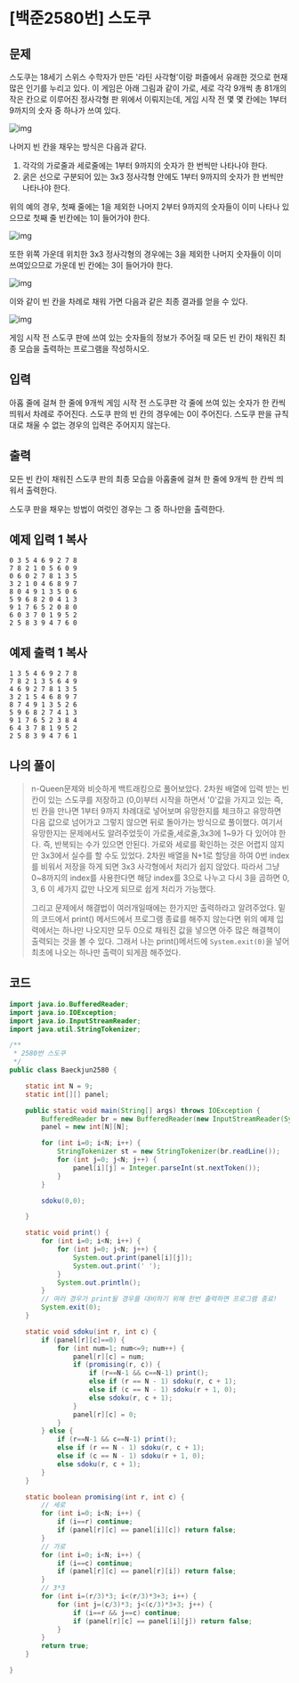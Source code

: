 # [백준2580번] 스도쿠

## 문제

스도쿠는 18세기 스위스 수학자가 만든 '라틴 사각형'이랑 퍼즐에서 유래한 것으로 현재 많은 인기를 누리고 있다. 이 게임은 아래 그림과 같이 가로, 세로 각각 9개씩 총 81개의 작은 칸으로 이루어진 정사각형 판 위에서 이뤄지는데, 게임 시작 전 몇 몇 칸에는 1부터 9까지의 숫자 중 하나가 쓰여 있다.

![img](https://www.acmicpc.net/upload/images/jF1kwmQaGGRM3t9ESvpTvW34kCnB2.png)

나머지 빈 칸을 채우는 방식은 다음과 같다.

1. 각각의 가로줄과 세로줄에는 1부터 9까지의 숫자가 한 번씩만 나타나야 한다.
2. 굵은 선으로 구분되어 있는 3x3 정사각형 안에도 1부터 9까지의 숫자가 한 번씩만 나타나야 한다.

위의 예의 경우, 첫째 줄에는 1을 제외한 나머지 2부터 9까지의 숫자들이 이미 나타나 있으므로 첫째 줄 빈칸에는 1이 들어가야 한다.

![img](https://www.acmicpc.net/upload/images/iWqN5AZPf4h.png)

또한 위쪽 가운데 위치한 3x3 정사각형의 경우에는 3을 제외한 나머지 숫자들이 이미 쓰여있으므로 가운데 빈 칸에는 3이 들어가야 한다.

![img](https://www.acmicpc.net/upload/images/A9FWbU92T9v2Fjr9U6Qsg.png)

이와 같이 빈 칸을 차례로 채워 가면 다음과 같은 최종 결과를 얻을 수 있다.

![img](https://www.acmicpc.net/upload/images/fjCQBE3QI9BMGeiClrtwkHy3jeGPNi.png)

게임 시작 전 스도쿠 판에 쓰여 있는 숫자들의 정보가 주어질 때 모든 빈 칸이 채워진 최종 모습을 출력하는 프로그램을 작성하시오.



## 입력

아홉 줄에 걸쳐 한 줄에 9개씩 게임 시작 전 스도쿠판 각 줄에 쓰여 있는 숫자가 한 칸씩 띄워서 차례로 주어진다. 스도쿠 판의 빈 칸의 경우에는 0이 주어진다. 스도쿠 판을 규칙대로 채울 수 없는 경우의 입력은 주어지지 않는다.

## 출력

모든 빈 칸이 채워진 스도쿠 판의 최종 모습을 아홉줄에 걸쳐 한 줄에 9개씩 한 칸씩 띄워서 출력한다.

스도쿠 판을 채우는 방법이 여럿인 경우는 그 중 하나만을 출력한다.



## 예제 입력 1 복사

```
0 3 5 4 6 9 2 7 8
7 8 2 1 0 5 6 0 9
0 6 0 2 7 8 1 3 5
3 2 1 0 4 6 8 9 7
8 0 4 9 1 3 5 0 6
5 9 6 8 2 0 4 1 3
9 1 7 6 5 2 0 8 0
6 0 3 7 0 1 9 5 2
2 5 8 3 9 4 7 6 0
```

## 예제 출력 1 복사

```
1 3 5 4 6 9 2 7 8
7 8 2 1 3 5 6 4 9
4 6 9 2 7 8 1 3 5
3 2 1 5 4 6 8 9 7
8 7 4 9 1 3 5 2 6
5 9 6 8 2 7 4 1 3
9 1 7 6 5 2 3 8 4
6 4 3 7 8 1 9 5 2
2 5 8 3 9 4 7 6 1
```



## 나의 풀이

> n-Queen문제와 비슷하게 백트래킹으로 풀어보았다. 2차원 배열에 입력 받는 빈 칸이 있는 스도쿠를 저장하고 (0,0)부터 시작을 하면서 '0'값을 가지고 있는 즉, 빈 칸을 만나면 1부터 9까지 차례대로 넣어보며 유망한지를 체크하고 유망하면 다음 값으로 넘어가고 그렇지 않으면 뒤로 돌아가는 방식으로 풀이했다. 여기서 유망한지는 문제에서도 알려주었듯이 가로줄,세로줄,3x3에 1~9가 다 있어야 한다. 즉, 반복되는 수가 있으면 안된다. 가로와 세로를 확인하는 것은 어렵지 않지만 3x3에서 실수를 할 수도 있었다. 2차원 배열을 N+1로 할당을 하여 0번 index를 비워서 저장을 하게 되면 3x3 사각형에서 처리가 쉽지 않았다. 따라서 그냥 0~8까지의 index를 사용한다면 해당 index를 3으로 나누고 다시 3을 곱하면 0, 3, 6 이 세가지 값만 나오게 되므로 쉽게 처리가 가능했다.
>
> 그리고 문제에서 해결법이 여러개일때에는 한가지만 출력하라고 알려주었다. 밑의 코드에서 print() 메서드에서 프로그램 종료를 해주지 않는다면 위의 예제 입력에서는 하나만 나오지만 모두 0으로 채워진 값을 넣으면 아주 많은 해결책이 출력되는 것을 볼 수 있다. 그래서 나는 print()메서드에 `System.exit(0)`을 넣어 최초에 나오는 하나만 출력이 되게끔 해주었다.



## 코드

```java
import java.io.BufferedReader;
import java.io.IOException;
import java.io.InputStreamReader;
import java.util.StringTokenizer;

/**
 * 2580번 스도쿠
 */
public class Baeckjun2580 {

    static int N = 9;
    static int[][] panel;

    public static void main(String[] args) throws IOException {
        BufferedReader br = new BufferedReader(new InputStreamReader(System.in));
        panel = new int[N][N];

        for (int i=0; i<N; i++) {
            StringTokenizer st = new StringTokenizer(br.readLine());
            for (int j=0; j<N; j++) {
                panel[i][j] = Integer.parseInt(st.nextToken());
            }
        }

        sdoku(0,0);

    }

    static void print() {
        for (int i=0; i<N; i++) {
            for (int j=0; j<N; j++) {
                System.out.print(panel[i][j]);
                System.out.print(' ');
            }
            System.out.println();
        }
        // 여러 경우가 print될 경우를 대비하기 위해 한번 출력하면 프로그램 종료!
        System.exit(0);
    }

    static void sdoku(int r, int c) {
        if (panel[r][c]==0) {
            for (int num=1; num<=9; num++) {
                panel[r][c] = num;
                if (promising(r, c)) {
                    if (r==N-1 && c==N-1) print();
                    else if (r == N - 1) sdoku(r, c + 1);
                    else if (c == N - 1) sdoku(r + 1, 0);
                    else sdoku(r, c + 1);
                }
                panel[r][c] = 0;
            }
        } else {
            if (r==N-1 && c==N-1) print();
            else if (r == N - 1) sdoku(r, c + 1);
            else if (c == N - 1) sdoku(r + 1, 0);
            else sdoku(r, c + 1);
        }
    }

    static boolean promising(int r, int c) {
        // 세로
        for (int i=0; i<N; i++) {
            if (i==r) continue;
            if (panel[r][c] == panel[i][c]) return false;
        }
        // 가로
        for (int i=0; i<N; i++) {
            if (i==c) continue;
            if (panel[r][c] == panel[r][i]) return false;
        }
        // 3*3
        for (int i=(r/3)*3; i<(r/3)*3+3; i++) {
            for (int j=(c/3)*3; j<(c/3)*3+3; j++) {
                if (i==r && j==c) continue;
                if (panel[r][c] == panel[i][j]) return false;
            }
        }
        return true;
    }

}

```

